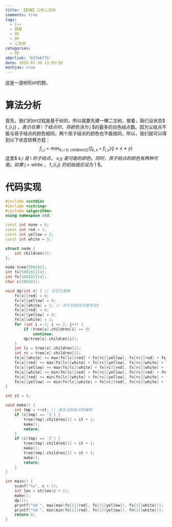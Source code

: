 ```yaml
---
title: 【题解】三色二叉树
comments: true
tags:
  - C++
  - 题解
  - OI
  - DP
  - 二叉树
categories:
  - DP
abbrlink: '837e6775'
date: 2019-07-30 13:05:59
mathjax: true
---
```

这是一道树形`DP`的题。
<!-- more -->
# 算法分析
首先，我们的`DP`过程是基于树的，所以就要先建一棵二叉树。接着，我们设状态$ f_{i,j} $，表示在第$ i $个结点时，将颜色涂为$ j $的最多的白色结点数。因为父结点不能与孩子结点的颜色相同，两个孩子结点的颜色也不能相同，所以，我们就可以得到以下状态转移方程：
$$
f_{i,j}=max_{k,l \in children\{i\}}\{f_{k,x}+f_{l,y}\} (j \neq x \neq y)
$$
这里$ k,l $是$ i $的子结点，$ x,y $是可能的颜色，同时，孩子结点的颜色有两种可能。如果$ j = white $，$ f_{i,j} $的初始值应设为$ 1 $。

# 代码实现

```cpp
#include <cstdio>
#include <cstring>
#include <algorithm>
using namespace std;

const int none = 0;
const int red = 1;
const int yellow = 2;
const int white = 3;

struct node {
    int children[3];
};

node tree[500101];
int fx[500101][4];
int fn[500101][4];
char c[500101];

void dp(int x) { // 记忆化搜索
    fx[x][red] = 0;
    fx[x][yellow] = 0;
    fx[x][white] = 1; // 对于白色结点要多加1
    fn[x][red] = 0;
    fn[x][yellow] = 0;
    fn[x][white] = 1;
    for (int i = 1; i <= 2; i++) {
        if (tree[x].children[i] == 0)
            continue;
        dp(tree[x].children[i]);
    }
    int lc = tree[x].children[1];
    int rc = tree[x].children[2];
    fx[x][white] += max(fx[lc][red] + fx[rc][yellow], fx[rc][red] + fx[lc][yellow]);
    fx[x][red] += max(fx[lc][white] + fx[rc][yellow], fx[rc][white] + fx[lc][yellow]);
    fx[x][yellow] += max(fx[lc][white] + fx[rc][red], fx[rc][white] + fx[lc][red]);
    fn[x][white] += min(fn[lc][red] + fn[rc][yellow], fn[rc][red] + fn[lc][yellow]);
    fn[x][red] += min(fn[lc][white] + fn[rc][yellow], fn[rc][white] + fn[lc][yellow]);
    fn[x][yellow] += min(fn[lc][white] + fn[rc][red], fn[rc][white] + fn[lc][red]);
}

int it = 0;

void make() {
    int tmp = ++it; // 保存当前结点的编号
    if (c[tmp] == '1') {
        tree[tmp].children[1] = it + 1;
        make();
        return;
    }
    if (c[tmp] == '2') {
        tree[tmp].children[1] = it + 1;
        make();
        tree[tmp].children[2] = it + 1;
        make();
        return;
    }
}

int main() {
    scanf("%s", c + 1);
    int len = strlen(c + 1);
    make();
    dp(1);
    printf("%d ", max(max(fx[1][red], fx[1][yellow]), fx[1][white]));
    printf("%d ", min(min(fn[1][red], fn[1][yellow]), fn[1][white]));
    return 0;
}
```

